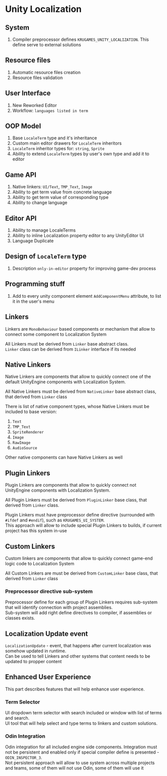 # Unity Localization #

## System ##
1. Compiler preprocessor defines ``KRUGAMES_UNITY_LOCALIZATION``. 
   This define serve to external solutions 

## Resource files ##
1. Automatic resource files creation
1. Resource files validation

## User Interface ##
1. New Reworked Editor
1. Workflow: ``languages listed in term``

## OOP Model ##
1. Base ``LocaleTerm`` type and it's inheritance
1. Custom main editor drawers for ``LocaleTerm`` inheritors
1. ``LocaleTerm`` inheritor types for: ``string``, ``Sprite``
1. Ability to extend ``LocaleTerm`` types by user's own type and add it to editor

## Game API ##
1. Native linkers: ``UI/Text``, `TMP_Text`, ``Image``
1. Ability to get term value from concrete language
1. Ability to get term value of corresponding type
1. Ability to change language

## Editor API ##
1. Ability to manage LocaleTerms
1. Ability to inline Localization property editor to any UnityEditor UI 
1. Language Duplicate

## Design of ``LocaleTerm`` type ##
1. Description ``only-in-editor`` property for improving game-dev process

## Programming stuff ##
1. Add to every unity component element ``AddComponentMenu`` attribute, 
   to list it in the user's menu
   

## Linkers ##
Linkers are ``MonoBehaviour`` based components or mechanism that
allow to connect some component to Localization System  

All Linkers must be derived from ``Linker`` base abstract class.  
``Linker`` class can be derived from ``ILinker`` interface if its needed

## Native Linkers ##
Native Linkers are components that
allow to quickly connect one of the default
UnityEngine components with Localization System.  

All Native Linkers must be derived from ``NativeLinker`` base abstract class,
that derived from ``Linker`` class

There is list of native component types, whose Native Linkers must
be included to base version:
1. `Text`
1. `TMP_Text`
1. `SpriteRenderer`
1. `Image`
1. `RawImage`
1. `AudioSource`

Other native components can have Native Linkers as well

## Plugin Linkers ##
Plugin Linkers are components that allow to quickly connect
not UnityEngine components with Localization System.  

All Plugin Linkers must be derived from ``PluginLinker`` base
class, that derived from ``Linker`` class.  

Plugin Linkers must have preprocessor define directive
(surrounded with ``#ifdef`` and ``#endif``),
such as ``KRUGAMES_UI_SYSTEM``.  
This approach will allow to
include special Plugin Linkers to builds, if
current project has this system in-use

## Custom Linkers ##
Custom linkers are components that allow to quickly connect
game-end logic code to Localization System

All Custom Linkers are must be derived from ``CustomLinker`` base class,
that derived from ``Linker`` class

### Preprocessor directive sub-system ###
Preprocessor define for each group of Plugin Linkers
requires sub-system that will identify connection with
project assemblies.  
Sub-system will add right define directives to compiler,
if assemblies or classes exists.

## Localization Update event ##
`LocalizationUpdate` - event, that happens after current
localization was somehow updated in runtime.  
Can be used to tell Linkers and other systems that content needs
to be updated to propper content

## Enhanced User Experience ##
This part describes features that will
help enhance user experience.

### Term Selector ###
UI dropdown term selector with search included
or window with list of terms and search.  
UI tool that will help select and type terms to linkers
and custom solutions.

### Odin Integration ###
Odin integration for all included engine side components.
Integration must not be persistent and enabled only if
special compiler define is presented - `ODIN_INSPECTOR_3`.  
Not persistent approach will allow to use system across
multiple projects and teams, some of them will not use Odin,
some of them will use it